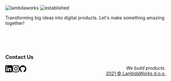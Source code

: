![lambdaworks](https://img.shields.io/badge/lambdaworks-black?style=flat)
![established](https://img.shields.io/badge/est.-2017-black?style=flat)


Transforming big ideas into digital products. Let's make something amazing together!

<br>
<br>
<br>


### Contact Us

<a href="https://www.linkedin.com/company/lambdaworksio/" target="blank"><img align="left" src="icons/linkedin.svg" alt="Lambdaworks LinkedIn" width="22px" /></a>
<a href="https://www.instagram.com/_lambdaworks/" target="blank"><img align="left" src="icons/instagram.svg" alt="Lambdaworks Instagram" width="22px" /></a>
<a href="https://github.com/lambdaworks/" target="blank"><img align="left" src="icons/github.svg" alt="Lambdaworks Github" width="22px" /></a>


<p align="right">
    <cite>We build products.</cite>
    <br>
    <a href="https://www.lambdaworks.io" target="_blank"> 2021 © LambdaWorks d.o.o.</a>
</p>
